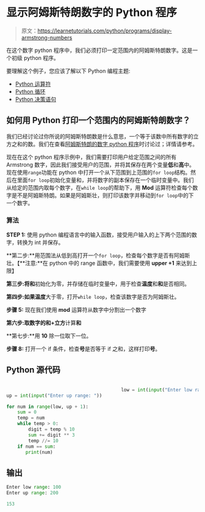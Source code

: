 # 显示阿姆斯特朗数字的 Python 程序

> 原文：<https://learnetutorials.com/python/programs/display-armstrong-numbers>

在这个数字 python 程序中，我们必须打印一定范围内的阿姆斯特朗数字。这是一个初级 python 程序。

要理解这个例子，您应该了解以下 Python 编程主题:

*   [Python 运算符](../../python/python-operators "Python Operators")
*   [Python 循环](../../python/python-loop-tutorials "Loops in Python")
*   [Python 决策语句](../../python/decision-making-statements "Python decision making statements")

## 如何用 Python 打印一个范围内的阿姆斯特朗数字？

我们已经讨论过你所说的阿姆斯特朗数是什么意思，一个等于该数中所有数字的立方之和的数。我们在查看[阿姆斯特朗的数字 python 程序](../../python/programs/check-armstrong-number "Check Armstrong number program")时讨论过；详情请参考。

现在在这个 python 程序示例中，我们需要打印用户给定范围之间的所有 Armstrong 数字，因此我们接受用户的范围，并将其保存在两个变量**低**和**高**中。现在使用`range`功能在 python 中打开一个从下范围到上范围的`for loop`结构。然后在里面`for loop`初始化变量和，并将数字的副本保存在一个临时变量中。我们从给定的范围内取每个数字，在`while loop`的帮助下，用 **Mod** 运算符检查每个数字是不是阿姆斯特朗。如果是阿姆斯壮，则打印该数字并移动到`for loop`中的下一个数字。

### 算法

**STEP 1:** 使用 python 编程语言中的输入函数，接受用户输入的上下两个范围的数字，转换为 int 并保存。

**第二步:**用范围法从低到高打开一个`for loop`，检查每个数字是否有阿姆斯壮。【**注意:**在 python 中的 range 函数中，我们需要使用 **upper +1** 来达到上限】

**第三步:**将**和**初始化为零，并存储在临时变量中，用于检查**温度**和**和**是否相同。

**第四步:**如果**温度**大于零，打开`while loop`，检查该数字是否为阿姆斯壮。

**步骤 5:** 现在我们使用 **mod** 运算符从数字中分割出一个数字

**第六步:**取数字的**和+立方**计算**和**

**第七步:**用 **10** 除一位取下一位。

**步骤 8:** 打开一个 if 条件，检查**号**是否等于 if 之和，这样打印**号**。

## Python 源代码

```py

                                          low = int(input("Enter low range: "))  
up = int(input("Enter up range: "))  

for num in range(low, up + 1):  
    sum = 0 
    temp = num  
    while temp > 0:  
        digit = temp % 10  
        sum += digit ** 3  
        temp //= 10  
    if num == sum:  
       print(num) 

```

## 输出

```py
Enter low range: 100
Enter up range: 200

153 
```